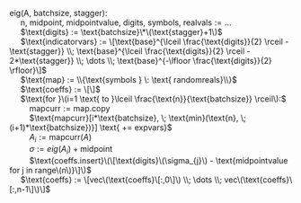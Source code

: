 $\text{eig(A, batchsize, stagger): }$  
&nbsp;&nbsp;&nbsp;&nbsp; $\text{n, midpoint, midpointvalue, digits, symbols, realvals} := \dots$  
&nbsp;&nbsp;&nbsp;&nbsp; $\text{digits} := \text{batchsize}\*\(\text{stagger}+1\)$  
&nbsp;&nbsp;&nbsp;&nbsp; $\text{indicatorvars} := \[\text{base}^{\lceil \frac{\text{digits}}{2} \rceil - \text{stagger}} \\; \text{base}^{\lceil \frac{\text{digits}}{2} \rceil - 2*\text{stagger}} \\; \dots \\; \text{base}^{-\lfloor \frac{\text{digits}}{2} \rfloor}\]$    
&nbsp;&nbsp;&nbsp;&nbsp; $\text{map} := \\{\text{symbols } \: \text{ randomreals}\\}$  
&nbsp;&nbsp;&nbsp;&nbsp; $\text{coeffs} := \[\]$  
&nbsp;&nbsp;&nbsp;&nbsp; $\text{for }\(i=1 \text{ to }\lceil \frac{\text{n}}{\text{batchsize}} \rceil\):$  
&nbsp;&nbsp;&nbsp;&nbsp;&nbsp;&nbsp;&nbsp;&nbsp; $\text{mapcurr} := \text{map.copy}$  
&nbsp;&nbsp;&nbsp;&nbsp;&nbsp;&nbsp;&nbsp;&nbsp; $\text{mapcurr}\[i*\text{batchsize}, \\; \text{min}\(\text{n}, \\; \(i+1\)\*\text{batchsize}\)}\] \text{ += expvars}$  
&nbsp;&nbsp;&nbsp;&nbsp;&nbsp;&nbsp;&nbsp;&nbsp; $A_{i} := \text{mapcurr}(A)$  
&nbsp;&nbsp;&nbsp;&nbsp;&nbsp;&nbsp;&nbsp;&nbsp; $\sigma := eig(A_{i}) + \text{midpoint}$  
&nbsp;&nbsp;&nbsp;&nbsp;&nbsp;&nbsp;&nbsp;&nbsp; $\text{coeffs.insert}\(\[\text{digits}\(\sigma_{j}\) - \text{midpointvalue for j in range\(n\)}\]\)$  
&nbsp;&nbsp;&nbsp;&nbsp; $\text{coeffs} := \[vec\(\text{coeffs}\[:,0\]\) \\; \dots \\; vec\(\text{coeffs}\[:,n-1\]\)\]$

